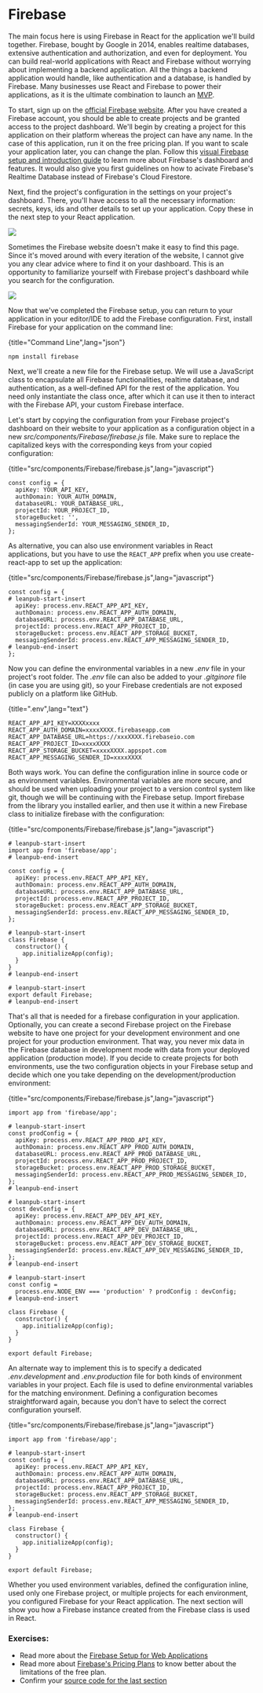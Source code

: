 # Firebase

The main focus here is using Firebase in React for the application we'll build together. Firebase, bought by Google in 2014, enables realtime databases, extensive authentication and authorization, and even for deployment. You can build real-world applications with React and Firebase without worrying about implementing a backend application. All the things a backend application would handle, like authentication and a database, is handled by Firebase. Many businesses use React and Firebase to power their applications, as it is the ultimate combination to launch an [MVP](https://en.wikipedia.org/wiki/Minimum_viable_product).

To start, sign up on the [official Firebase website](https://firebase.google.com/). After you have created a Firebase account, you should be able to create projects and be granted access to the project dashboard. We'll begin by creating a project for this application on their platform whereas the project can have any name. In the case of this application, run it on the free pricing plan. If you want to scale your application later, you can change the plan. Follow this [visual Firebase setup and introduction guide](https://www.robinwieruch.de/firebase-tutorial) to learn more about Firebase's dashboard and features. It would also give you first guidelines on how to acivate Firebase's Realtime Database instead of Firebase's Cloud Firestore.

Next, find the project's configuration in the settings on your project's dashboard. There, you'll have access to all the necessary information: secrets, keys, ids and other details to set up your application. Copy these in the next step to your React application.

![](images/firebase-config_1024.jpg)

Sometimes the Firebase website doesn't make it easy to find this page. Since it's moved around with every iteration of the website, I cannot give you any clear advice where to find it on your dashboard. This is an opportunity to familiarize yourself with Firebase project's dashboard while you search for the configuration.

![](images/firebase-web-settings_1024.jpg)

Now that we've completed the Firebase setup, you can return to your application in your editor/IDE to add the Firebase configuration. First, install Firebase for your application on the command line:

{title="Command Line",lang="json"}
~~~~~~~
npm install firebase
~~~~~~~

Next, we'll create a new file for the Firebase setup. We will use a JavaScript class to encapsulate all Firebase functionalities, realtime database, and authentication, as a well-defined API for the rest of the application. You need only instantiate the class once, after which it can use it then to interact with the Firebase API, your custom Firebase interface.

Let's start by copying the configuration from your Firebase project's dashboard on their website to your application as a configuration object in a new *src/components/Firebase/firebase.js* file. Make sure to replace the capitalized keys with the corresponding keys from your copied configuration:

{title="src/components/Firebase/firebase.js",lang="javascript"}
~~~~~~~
const config = {
  apiKey: YOUR_API_KEY,
  authDomain: YOUR_AUTH_DOMAIN,
  databaseURL: YOUR_DATABASE_URL,
  projectId: YOUR_PROJECT_ID,
  storageBucket: '',
  messagingSenderId: YOUR_MESSAGING_SENDER_ID,
};
~~~~~~~

As alternative, you can also use environment variables in React applications, but you have to use the `REACT_APP` prefix when you use create-react-app to set up the application:

{title="src/components/Firebase/firebase.js",lang="javascript"}
~~~~~~~
const config = {
# leanpub-start-insert
  apiKey: process.env.REACT_APP_API_KEY,
  authDomain: process.env.REACT_APP_AUTH_DOMAIN,
  databaseURL: process.env.REACT_APP_DATABASE_URL,
  projectId: process.env.REACT_APP_PROJECT_ID,
  storageBucket: process.env.REACT_APP_STORAGE_BUCKET,
  messagingSenderId: process.env.REACT_APP_MESSAGING_SENDER_ID,
# leanpub-end-insert
};
~~~~~~~

Now you can define the environmental variables in a new *.env* file in your project's root folder. The *.env* file can also be added to your *.gitginore* file (in case you are using git), so your Firebase credentials are not exposed publicly on a platform like GitHub.

{title=".env",lang="text"}
~~~~~~~
REACT_APP_API_KEY=XXXXxxxx
REACT_APP_AUTH_DOMAIN=xxxxXXXX.firebaseapp.com
REACT_APP_DATABASE_URL=https://xxxXXXX.firebaseio.com
REACT_APP_PROJECT_ID=xxxxXXXX
REACT_APP_STORAGE_BUCKET=xxxxXXXX.appspot.com
REACT_APP_MESSAGING_SENDER_ID=xxxxXXXX
~~~~~~~

Both ways work. You can define the configuration inline in source code or as environment variables. Environmental variables are more secure, and should be used when uploading your project to a version control system like git, though we will be continuing with the Firebase setup. Import firebase from the library you installed earlier, and then use it within a new Firebase class to initialize firebase with the configuration:

{title="src/components/Firebase/firebase.js",lang="javascript"}
~~~~~~~
# leanpub-start-insert
import app from 'firebase/app';
# leanpub-end-insert

const config = {
  apiKey: process.env.REACT_APP_API_KEY,
  authDomain: process.env.REACT_APP_AUTH_DOMAIN,
  databaseURL: process.env.REACT_APP_DATABASE_URL,
  projectId: process.env.REACT_APP_PROJECT_ID,
  storageBucket: process.env.REACT_APP_STORAGE_BUCKET,
  messagingSenderId: process.env.REACT_APP_MESSAGING_SENDER_ID,
};

# leanpub-start-insert
class Firebase {
  constructor() {
    app.initializeApp(config);
  }
}
# leanpub-end-insert

# leanpub-start-insert
export default Firebase;
# leanpub-end-insert
~~~~~~~

That's all that is needed for a firebase configuration in your application. Optionally, you can create a second Firebase project on the Firebase website to have one project for your development environment and one project for your production environment. That way, you never mix data in the Firebase database in development mode with data from your deployed application (production mode). If you decide to create projects for both environments, use the two configuration objects in your Firebase setup and decide which one you take depending on the development/production environment:

{title="src/components/Firebase/firebase.js",lang="javascript"}
~~~~~~~
import app from 'firebase/app';

# leanpub-start-insert
const prodConfig = {
  apiKey: process.env.REACT_APP_PROD_API_KEY,
  authDomain: process.env.REACT_APP_PROD_AUTH_DOMAIN,
  databaseURL: process.env.REACT_APP_PROD_DATABASE_URL,
  projectId: process.env.REACT_APP_PROD_PROJECT_ID,
  storageBucket: process.env.REACT_APP_PROD_STORAGE_BUCKET,
  messagingSenderId: process.env.REACT_APP_PROD_MESSAGING_SENDER_ID,
};
# leanpub-end-insert

# leanpub-start-insert
const devConfig = {
  apiKey: process.env.REACT_APP_DEV_API_KEY,
  authDomain: process.env.REACT_APP_DEV_AUTH_DOMAIN,
  databaseURL: process.env.REACT_APP_DEV_DATABASE_URL,
  projectId: process.env.REACT_APP_DEV_PROJECT_ID,
  storageBucket: process.env.REACT_APP_DEV_STORAGE_BUCKET,
  messagingSenderId: process.env.REACT_APP_DEV_MESSAGING_SENDER_ID,
};
# leanpub-end-insert

# leanpub-start-insert
const config =
  process.env.NODE_ENV === 'production' ? prodConfig : devConfig;
# leanpub-end-insert

class Firebase {
  constructor() {
    app.initializeApp(config);
  }
}

export default Firebase;
~~~~~~~

 An alternate way to implement this is to specify a dedicated *.env.development* and *.env.production* file for both kinds of environment variables in your project. Each file is used to define environmental variables for the matching environment. Defining a configuration becomes straightforward again, because you don't have to select the correct configuration yourself.

{title="src/components/Firebase/firebase.js",lang="javascript"}
~~~~~~~
import app from 'firebase/app';

# leanpub-start-insert
const config = {
  apiKey: process.env.REACT_APP_API_KEY,
  authDomain: process.env.REACT_APP_AUTH_DOMAIN,
  databaseURL: process.env.REACT_APP_DATABASE_URL,
  projectId: process.env.REACT_APP_PROJECT_ID,
  storageBucket: process.env.REACT_APP_STORAGE_BUCKET,
  messagingSenderId: process.env.REACT_APP_MESSAGING_SENDER_ID,
};
# leanpub-end-insert

class Firebase {
  constructor() {
    app.initializeApp(config);
  }
}

export default Firebase;
~~~~~~~

Whether you used environment variables, defined the configuration inline, used only one Firebase project, or multiple projects for each environment, you configured Firebase for your React application. The next section will show you how a Firebase instance created from the Firebase class is used in React.

### Exercises:

* Read more about the [Firebase Setup for Web Applications](https://firebase.google.com/docs/web/setup)
* Read more about [Firebase's Pricing Plans](https://firebase.google.com/pricing/) to know better about the limitations of the free plan.
* Confirm your [source code for the last section](http://bit.ly/2VqqWKP)